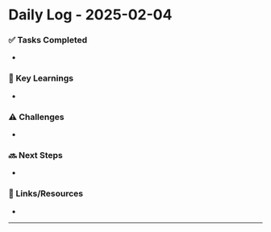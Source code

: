 # Daily Log - 2025-02-04

### ✅ Tasks Completed
-

### 📖 Key Learnings
-

### ⚠️ Challenges
-

### 🔜 Next Steps
-

### 🔗 Links/Resources
-

---
